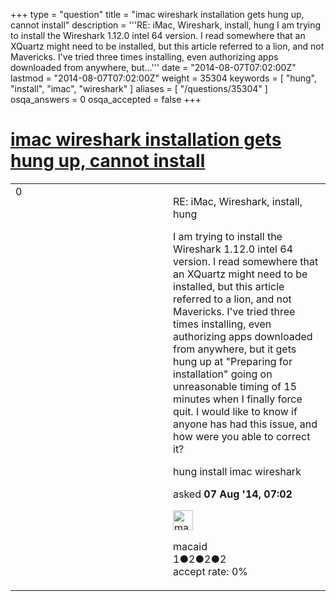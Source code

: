 +++
type = "question"
title = "imac wireshark installation gets hung up, cannot install"
description = '''RE: iMac, Wireshark, install, hung I am trying to install the Wireshark 1.12.0 intel 64 version. I read somewhere that an XQuartz might need to be installed, but this article referred to a lion, and not Mavericks. I&#x27;ve tried three times installing, even authorizing apps downloaded from anywhere, but...'''
date = "2014-08-07T07:02:00Z"
lastmod = "2014-08-07T07:02:00Z"
weight = 35304
keywords = [ "hung", "install", "imac", "wireshark" ]
aliases = [ "/questions/35304" ]
osqa_answers = 0
osqa_accepted = false
+++

<div class="headNormal">

# [imac wireshark installation gets hung up, cannot install](/questions/35304/imac-wireshark-installation-gets-hung-up-cannot-install)

</div>

<div id="main-body">

<div id="askform">

<table id="question-table" style="width:100%;"><colgroup><col style="width: 50%" /><col style="width: 50%" /></colgroup><tbody><tr class="odd"><td style="width: 30px; vertical-align: top"><div class="vote-buttons"><div id="post-35304-score" class="post-score" title="current number of votes">0</div><div id="favorite-count" class="favorite-count"></div></div></td><td><div id="item-right"><div class="question-body"><p>RE: iMac, Wireshark, install, hung</p><p>I am trying to install the Wireshark 1.12.0 intel 64 version. I read somewhere that an XQuartz might need to be installed, but this article referred to a lion, and not Mavericks. I've tried three times installing, even authorizing apps downloaded from anywhere, but it gets hung up at "Preparing for installation" going on unreasonable timing of 15 minutes when I finally force quit. I would like to know if anyone has had this issue, and how were you able to correct it?<br />
</p></div><div id="question-tags" class="tags-container tags">hung install imac wireshark</div><div id="question-controls" class="post-controls"></div><div class="post-update-info-container"><div class="post-update-info post-update-info-user"><p>asked <strong>07 Aug '14, 07:02</strong></p><img src="https://secure.gravatar.com/avatar/4bf069c688b4aa9c599b9ff76958b608?s=32&amp;d=identicon&amp;r=g" class="gravatar" width="32" height="32" alt="macaid&#39;s gravatar image" /><p>macaid<br />
<span class="score" title="1 reputation points">1</span><span title="2 badges"><span class="badge1">●</span><span class="badgecount">2</span></span><span title="2 badges"><span class="silver">●</span><span class="badgecount">2</span></span><span title="2 badges"><span class="bronze">●</span><span class="badgecount">2</span></span><br />
<span class="accept_rate" title="Rate of the user&#39;s accepted answers">accept rate:</span> <span title="macaid has no accepted answers">0%</span> </br></p></div></div><div id="comments-container-35304" class="comments-container"></div><div id="comment-tools-35304" class="comment-tools"></div><div class="clear"></div><div id="comment-35304-form-container" class="comment-form-container"></div><div class="clear"></div></div></td></tr></tbody></table>

</div>

</div>

